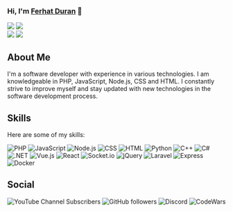 ### Hi, I'm [Ferhat Duran](https://github.com/Ferhatduran55) 👋

![](https://github-readme-stats.vercel.app/api?username=Ferhatduran55&theme=nightowl&show_icons=true&hide_border=true&card_width=150)
![](https://github-readme-streak-stats.herokuapp.com/?user=Ferhatduran55&theme=nightowl&hide_border=true&card_width=300)<br>
![](https://github-readme-stats.vercel.app/api/top-langs/?username=Ferhatduran55&layout=donut&theme=nightowl&langs_count=6&size_weight=1&count_weight=0&hide_border=true&card_width=250)
![](https://github-readme-stats.vercel.app/api/wakatime?username=Ferhatduran55&layout=compact&theme=nightowl&hide_border=true)<br>
## About Me

I'm a software developer with experience in various technologies. I am knowledgeable in PHP, JavaScript, Node.js, CSS and HTML. I constantly strive to improve myself and stay updated with new technologies in the software development process.

## Skills

Here are some of my skills:

<!--![PHP](https://img.shields.io/badge/PHP-%2B2yrs-green?style=for-the-badge&logo=php&logoColor=white&labelColor=777BB4&link=https://portfolio.ferhatduran.com.tr/skill/PHP&link=https://portfolio.ferhatduran.com.tr/skill/PHP)
![JavaScript](https://img.shields.io/badge/JavaScript-%2B4yrs-orange?style=for-the-badge&logo=javascript&logoColor=white&labelColor=F7DF1E&link=https://portfolio.ferhatduran.com.tr/skill/JavaScript&link=https://portfolio.ferhatduran.com.tr/skill/JavaScript)
![Node.js](https://img.shields.io/badge/Node.js-%2B3yrs-yellow?style=for-the-badge&logo=node.js&logoColor=white&labelColor=339933&link=https://portfolio.ferhatduran.com.tr/skill/Node.js&link=https://portfolio.ferhatduran.com.tr/skill/Node.js)
![CSS](https://img.shields.io/badge/CSS-%2B5yrs-maroon?style=for-the-badge&logo=css3&logoColor=white&labelColor=1572B6&link=https://portfolio.ferhatduran.com.tr/skill/CSS&link=https://portfolio.ferhatduran.com.tr/skill/CSS)
![HTML](https://img.shields.io/badge/HTML-%2B5yrs-maroon?style=for-the-badge&logo=html5&logoColor=white&labelColor=E34F26&link=https://portfolio.ferhatduran.com.tr/skill/HTML&link=https://portfolio.ferhatduran.com.tr/skill/HTML)
![Python](https://img.shields.io/badge/Python-%2B1yrs-blue?style=for-the-badge&logo=python&logoColor=white&labelColor=3776AB&link=https://portfolio.ferhatduran.com.tr/skill/Python&link=https://portfolio.ferhatduran.com.tr/skill/Python)
![C++](https://img.shields.io/badge/C++-%2B1yrs-blue?style=for-the-badge&logo=c%2B%2B&logoColor=white&labelColor=00599C&link=https://portfolio.ferhatduran.com.tr/skill/C%2B%2B&link=https://portfolio.ferhatduran.com.tr/skill/C%2B%2B)
![C#](https://img.shields.io/badge/C%23-%2B2yrs-green?style=for-the-badge&logo=c-sharp&logoColor=white&labelColor=239120&link=https://portfolio.ferhatduran.com.tr/skill/C%23&link=https://portfolio.ferhatduran.com.tr/skill/C%23)
![.NET](https://img.shields.io/badge/.NET-%2B1yrs-blue?style=for-the-badge&logo=.net&logoColor=white&labelColor=512BD4&link=https://portfolio.ferhatduran.com.tr/skill/.NET&link=https://portfolio.ferhatduran.com.tr/skill/.NET)
![Vue.js](https://img.shields.io/badge/Vue.js-%2B1yrs-green?style=for-the-badge&logo=vue.js&logoColor=white&labelColor=4FC08D&link=https://portfolio.ferhatduran.com.tr/skill/Vue.js&link=https://portfolio.ferhatduran.com.tr/skill/Vue.js)
![React](https://img.shields.io/badge/React-%2B0yrs-black?style=for-the-badge&logo=react&logoColor=white&labelColor=61DAFB&link=https://portfolio.ferhatduran.com.tr/skill/React&link=https://portfolio.ferhatduran.com.tr/skill/React)
![Socket.io](https://img.shields.io/badge/Socket.io-%2B2yrs-green?style=for-the-badge&logo=socket.io&logoColor=white&labelColor=010101&link=https://portfolio.ferhatduran.com.tr/skill/Socket.io&link=https://portfolio.ferhatduran.com.tr/skill/Socket.io)
![jQuery](https://img.shields.io/badge/jQuery-%2B3yrs-yellow?style=for-the-badge&logo=jquery&logoColor=white&labelColor=0769AD&link=https://portfolio.ferhatduran.com.tr/skill/jQuery&link=https://portfolio.ferhatduran.com.tr/skill/jQuery)
![Laravel](https://img.shields.io/badge/Laravel-%2B0yrs-black?style=for-the-badge&logo=laravel&logoColor=white&labelColor=FF2D20&link=https://portfolio.ferhatduran.com.tr/skill/Laravel&link=https://portfolio.ferhatduran.com.tr/skill/Laravel)
![Express](https://img.shields.io/badge/Express-%2B3yrs-yellow?style=for-the-badge&logo=express&logoColor=white&labelColor=000000&link=https://portfolio.ferhatduran.com.tr/skill/Express&link=https://portfolio.ferhatduran.com.tr/skill/Express)
![Docker](https://img.shields.io/badge/Docker-%2B1yrs-blue?style=for-the-badge&logo=docker&logoColor=white&labelColor=2496ED&link=https://portfolio.ferhatduran.com.tr/skill/Docker&link=https://portfolio.ferhatduran.com.tr/skill/Docker)-->

![PHP](https://img.shields.io/badge/PHP-%2B2yrs-gray?style=for-the-badge&logo=php&logoColor=white&labelColor=777BB4&link=https://portfolio.ferhatduran.com.tr/skill/PHP&link=https://portfolio.ferhatduran.com.tr/skill/PHP)
![JavaScript](https://img.shields.io/badge/JavaScript-%2B4yrs-gray?style=for-the-badge&logo=javascript&logoColor=white&labelColor=F7DF1E&link=https://portfolio.ferhatduran.com.tr/skill/JavaScript&link=https://portfolio.ferhatduran.com.tr/skill/JavaScript)
![Node.js](https://img.shields.io/badge/Node.js-%2B3yrs-gray?style=for-the-badge&logo=node.js&logoColor=white&labelColor=339933&link=https://portfolio.ferhatduran.com.tr/skill/Node.js&link=https://portfolio.ferhatduran.com.tr/skill/Node.js)
![CSS](https://img.shields.io/badge/CSS-%2B5yrs-gray?style=for-the-badge&logo=css3&logoColor=white&labelColor=1572B6&link=https://portfolio.ferhatduran.com.tr/skill/CSS&link=https://portfolio.ferhatduran.com.tr/skill/CSS)
![HTML](https://img.shields.io/badge/HTML-%2B5yrs-gray?style=for-the-badge&logo=html5&logoColor=white&labelColor=E34F26&link=https://portfolio.ferhatduran.com.tr/skill/HTML&link=https://portfolio.ferhatduran.com.tr/skill/HTML)
![Python](https://img.shields.io/badge/Python-%2B1yrs-gray?style=for-the-badge&logo=python&logoColor=white&labelColor=3776AB&link=https://portfolio.ferhatduran.com.tr/skill/Python&link=https://portfolio.ferhatduran.com.tr/skill/Python)
![C++](https://img.shields.io/badge/C++-%2B1yrs-gray?style=for-the-badge&logo=c%2B%2B&logoColor=white&labelColor=00599C&link=https://portfolio.ferhatduran.com.tr/skill/C%2B%2B&link=https://portfolio.ferhatduran.com.tr/skill/C%2B%2B)
![C#](https://img.shields.io/badge/C%23-%2B2yrs-gray?style=for-the-badge&logo=c-sharp&logoColor=white&labelColor=239120&link=https://portfolio.ferhatduran.com.tr/skill/C%23&link=https://portfolio.ferhatduran.com.tr/skill/C%23)
![.NET](https://img.shields.io/badge/.NET-%2B1yrs-gray?style=for-the-badge&logo=.net&logoColor=white&labelColor=512BD4&link=https://portfolio.ferhatduran.com.tr/skill/.NET&link=https://portfolio.ferhatduran.com.tr/skill/.NET)
![Vue.js](https://img.shields.io/badge/Vue.js-%2B1yrs-gray?style=for-the-badge&logo=vue.js&logoColor=white&labelColor=4FC08D&link=https://portfolio.ferhatduran.com.tr/skill/Vue.js&link=https://portfolio.ferhatduran.com.tr/skill/Vue.js)
![React](https://img.shields.io/badge/React-%2B0yrs-gray?style=for-the-badge&logo=react&logoColor=white&labelColor=61DAFB&link=https://portfolio.ferhatduran.com.tr/skill/React&link=https://portfolio.ferhatduran.com.tr/skill/React)
![Socket.io](https://img.shields.io/badge/Socket.io-%2B2yrs-gray?style=for-the-badge&logo=socket.io&logoColor=white&labelColor=010101&link=https://portfolio.ferhatduran.com.tr/skill/Socket.io&link=https://portfolio.ferhatduran.com.tr/skill/Socket.io)
![jQuery](https://img.shields.io/badge/jQuery-%2B3yrs-gray?style=for-the-badge&logo=jquery&logoColor=white&labelColor=0769AD&link=https://portfolio.ferhatduran.com.tr/skill/jQuery&link=https://portfolio.ferhatduran.com.tr/skill/jQuery)
![Laravel](https://img.shields.io/badge/Laravel-%2B0yrs-gray?style=for-the-badge&logo=laravel&logoColor=white&labelColor=FF2D20&link=https://portfolio.ferhatduran.com.tr/skill/Laravel&link=https://portfolio.ferhatduran.com.tr/skill/Laravel)
![Express](https://img.shields.io/badge/Express-%2B3yrs-gray?style=for-the-badge&logo=express&logoColor=white&labelColor=000000&link=https://portfolio.ferhatduran.com.tr/skill/Express&link=https://portfolio.ferhatduran.com.tr/skill/Express)
![Docker](https://img.shields.io/badge/Docker-%2B1yrs-gray?style=for-the-badge&logo=docker&logoColor=white&labelColor=2496ED&link=https://portfolio.ferhatduran.com.tr/skill/Docker&link=https://portfolio.ferhatduran.com.tr/skill/Docker)


## Social

![YouTube Channel Subscribers](https://img.shields.io/youtube/channel/subscribers/UCvV7AVlKqeGYILMHxOvNoEg?style=social)
![GitHub followers](https://img.shields.io/github/followers/Ferhatduran55?style=social)
![Discord](https://img.shields.io/discord/1095484266177118240?label=Chat&logo=discord&style=social)
![CodeWars](https://www.codewars.com/users/Ferhat5534/badges/micro)
